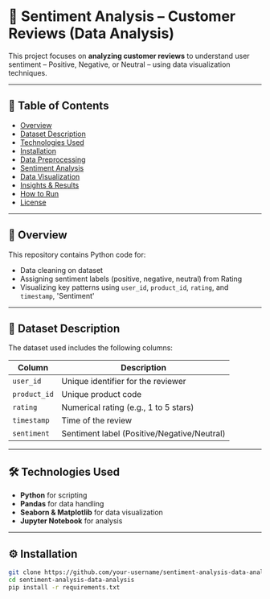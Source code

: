 # 🧠 Sentiment Analysis – Customer Reviews (Data Analysis)

This project focuses on **analyzing customer reviews** to understand user sentiment – Positive, Negative, or Neutral – using data visualization techniques.

---

## 📌 Table of Contents
- [Overview](#overview)
- [Dataset Description](#dataset-description)
- [Technologies Used](#technologies-used)
- [Installation](#installation)
- [Data Preprocessing](#data-preprocessing)
- [Sentiment Analysis](#sentiment-analysis)
- [Data Visualization](#data-visualization)
- [Insights & Results](#insights--results)
- [How to Run](#how-to-run)
- [License](#license)

---

## 📝 Overview

This repository contains Python code for:
- Data cleaning on dataset
- Assigning sentiment labels (positive, negative, neutral) from Rating
- Visualizing key patterns using `user_id`, `product_id`, `rating`, and `timestamp`, 'Sentiment'

---

## 📂 Dataset Description

The dataset used includes the following columns:

| Column       | Description                          |
|--------------|--------------------------------------|
| `user_id`    | Unique identifier for the reviewer   |
| `product_id` | Unique product code                  |
| `rating`     | Numerical rating (e.g., 1 to 5 stars)|
| `timestamp`  | Time of the review                   |
| `sentiment`  | Sentiment label (Positive/Negative/Neutral) |

---

## 🛠 Technologies Used

- **Python** for scripting
- **Pandas** for data handling
- **Seaborn & Matplotlib** for data visualization
- **Jupyter Notebook** for analysis

---

## ⚙️ Installation

```bash
git clone https://github.com/your-username/sentiment-analysis-data-analysis.git
cd sentiment-analysis-data-analysis
pip install -r requirements.txt
